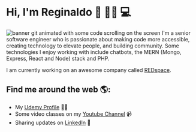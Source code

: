 <!--
**xumes/xumes** is a ✨ _special_ ✨ repository because its `README.md` (this file) appears on your GitHub profile.

Here are some ideas to get you started:

- 🔭 I’m currently working on ...
- 🌱 I’m currently learning ...
- 👯 I’m looking to collaborate on ...
- 🤔 I’m looking for help with ...
- 💬 Ask me about ...
- 📫 How to reach me: ...
- 😄 Pronouns: ...
- ⚡ Fun fact: ...
-->

# Hi, I'm Reginaldo 👋 	:man_technologist: 💻

<img src="https://media.giphy.com/media/xT9IgzoKnwFNmISR8I/giphy.gif" alt="banner git animated with some code scrolling on the screen">
I'm a senior software engineer who is passionate about making code more accessible, creating technology to elevate people, and building community. 
Some technologies I enjoy working with include chatbots, the MERN (Mongo, Express, React and Node) stack and PHP. 

I am currently working on an awesome company called <a href="https://www.redspace.com">REDspace</a>.


## Find me around the web 🌎:
- My <a href="https://www.udemy.com/user/reginaldo-marcelo-dos-santos-2/"> Udemy Profile</a> :man_teacher:
- Some video classes on my <a href="https://www.youtube.com/@xumes">Youtube Channel</a> 📹
- Sharing updates on <a href="https://www.linkedin.com/in/reginaldosantos/">LinkedIn</a> 💼
